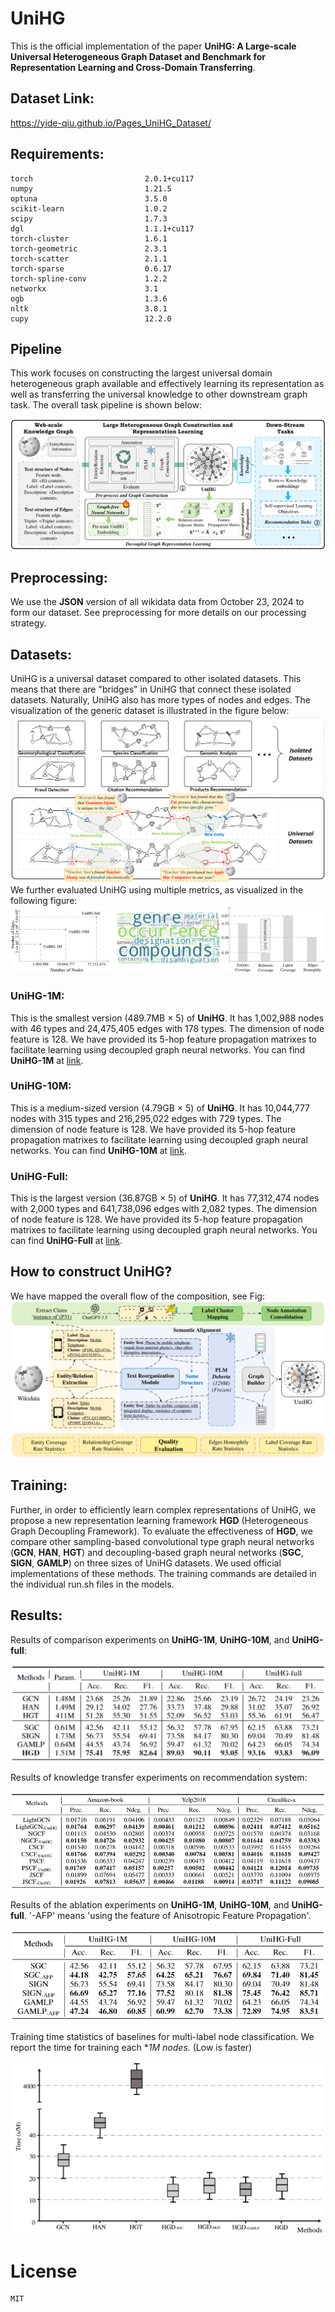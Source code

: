 # UniHG

This is the official implementation of the paper **UniHG: A Large-scale Universal Heterogeneous Graph Dataset and Benchmark for Representation Learning and Cross-Domain Transferring**.

## Dataset Link:

https://yide-qiu.github.io/Pages_UniHG_Dataset/

## Requirements:
```
torch                         2.0.1+cu117
numpy                         1.21.5
optuna                        3.5.0
scikit-learn                  1.0.2
scipy                         1.7.3
dgl                           1.1.1+cu117
torch-cluster                 1.6.1
torch-geometric               2.3.1
torch-scatter                 2.1.1
torch-sparse                  0.6.17
torch-spline-conv             1.2.2
networkx                      3.1
ogb                           1.3.6
nltk                          3.8.1
cupy                          12.2.0

```
## Pipeline
This work focuses on constructing the largest universal domain heterogeneous graph available and effectively learning its representation as well as transferring the universal knowledge to other downstream graph task. The overall task pipeline is shown below:

![Alt](./figs/pipeline.png)

## Preprocessing:

We use the **JSON** version of all wikidata data from October 23, 2024 to form our dataset.
See preprocessing for more details on our processing strategy.

## Datasets:
UniHG is a universal dataset compared to other isolated datasets. This means that there are "bridges" in UniHG that connect these isolated datasets. Naturally, UniHG also has more types of nodes and edges. The visualization of the generic dataset is illustrated in the figure below:
![Alt](./figs/diff.png)
We further evaluated UniHG using multiple metrics, as visualized in the following figure:
![Alt](./figs/metric.png)

### UniHG-1M:
This is the smallest version (489.7MB × 5) of **UniHG**. It has 1,002,988 nodes with 46 types and 24,475,405 edges with 178 types. The dimension of node feature is 128. We have provided its 5-hop feature propagation matrixes to facilitate learning using decoupled graph neural networks. You can find **UniHG-1M** at [link](https://pan.quark.cn/s/fcf6c2ae7554).

### UniHG-10M:
This is a medium-sized version (4.79GB × 5) of **UniHG**. It has 10,044,777 nodes with 315 types and 216,295,022 edges with 729 types. The dimension of node feature is 128. We have provided its 5-hop feature propagation matrixes to facilitate learning using decoupled graph neural networks. You can find **UniHG-10M** at [link](https://pan.quark.cn/s/128a3c656005).

### UniHG-Full:
This is the largest version (36.87GB × 5) of **UniHG**. It has 77,312,474 nodes with 2,000 types and 641,738,096 edges with 2,082 types. The dimension of node feature is 128. We have provided its 5-hop feature propagation matrixes to facilitate learning using decoupled graph neural networks. You can find **UniHG-Full** at [link](https://pan.quark.cn/s/252cf3117451).

## How to construct UniHG?
We have mapped the overall flow of the composition, see Fig:
![Alt](./figs/construct_graph.png)

## Training:
Further, in order to efficiently learn complex representations of UniHG, we propose a new representation learning framework **HGD** (Heterogeneous Graph Decoupling Framework). To evaluate the effectiveness of **HGD**, we compare other sampling-based convolutional type graph neural networks (**GCN**, **HAN**, **HGT**) and decoupling-based graph neural networks (**SGC**, **SIGN**, **GAMLP**) on three sizes of UniHG datasets. We used official implementations of these methods.
The training commands are detailed in the individual run.sh files in the models.

## Results:

Results of comparison experiments on **UniHG-1M**, **UniHG-10M**, and **UniHG-full**:

![Alt](./figs/comparison_experiment.png)

Results of knowledge transfer experiments on recommendation system:

![results_of_knowledge_transfer_experiments](./figs/transfer.png)

Results of the ablation experiments on **UniHG-1M**, **UniHG-10M**, and **UniHG-full**. '-AFP' means 'using the feature of Anisotropic Feature Propagation'.

![](./figs/ablation.png)

Training time statistics of baselines for multi-label node classification. We report the time for training each **1M nodes.* (Low is faster)

![](./figs/time.png)


# License
```
MIT
```

